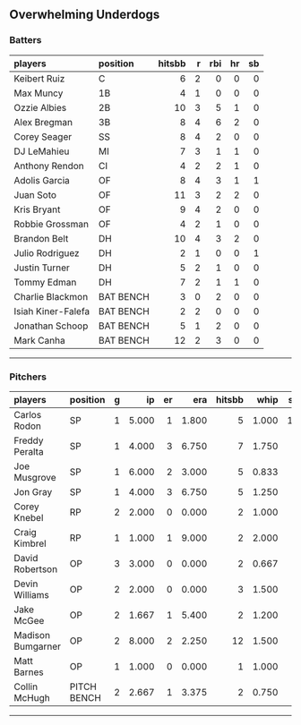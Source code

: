 ## Overwhelming Underdogs

### Batters

 
|players            |position  | hitsbb|  r| rbi| hr| sb| 
|:------------------|:---------|------:|--:|---:|--:|--:| 
|Keibert Ruiz       |C         |      6|  2|   0|  0|  0| 
|Max Muncy          |1B        |      4|  1|   0|  0|  0| 
|Ozzie Albies       |2B        |     10|  3|   5|  1|  0| 
|Alex Bregman       |3B        |      8|  4|   6|  2|  0| 
|Corey Seager       |SS        |      8|  4|   2|  0|  0| 
|DJ LeMahieu        |MI        |      7|  3|   1|  1|  0| 
|Anthony Rendon     |CI        |      4|  2|   2|  1|  0| 
|Adolis Garcia      |OF        |      8|  4|   3|  1|  1| 
|Juan Soto          |OF        |     11|  3|   2|  2|  0| 
|Kris Bryant        |OF        |      9|  4|   2|  0|  0| 
|Robbie Grossman    |OF        |      4|  2|   1|  0|  0| 
|Brandon Belt       |DH        |     10|  4|   3|  2|  0| 
|Julio Rodriguez    |DH        |      2|  1|   0|  0|  1| 
|Justin Turner      |DH        |      5|  2|   1|  0|  0| 
|Tommy Edman        |DH        |      7|  2|   1|  1|  0| 
|Charlie Blackmon   |BAT BENCH |      3|  0|   2|  0|  0| 
|Isiah Kiner-Falefa |BAT BENCH |      2|  2|   0|  0|  0| 
|Jonathan Schoop    |BAT BENCH |      5|  1|   2|  0|  0| 
|Mark Canha         |BAT BENCH |     12|  2|   3|  0|  0| 


* * *

### Pitchers

 
|players           |position    |  g|    ip| er|   era| hitsbb|  whip| so|  w| sv| 
|:-----------------|:-----------|--:|-----:|--:|-----:|------:|-----:|--:|--:|--:| 
|Carlos Rodon      |SP          |  1| 5.000|  1| 1.800|      5| 1.000| 12|  0|  0| 
|Freddy Peralta    |SP          |  1| 4.000|  3| 6.750|      7| 1.750|  6|  0|  0| 
|Joe Musgrove      |SP          |  1| 6.000|  2| 3.000|      5| 0.833|  8|  0|  0| 
|Jon Gray          |SP          |  1| 4.000|  3| 6.750|      5| 1.250|  4|  0|  0| 
|Corey Knebel      |RP          |  2| 2.000|  0| 0.000|      2| 1.000|  3|  0|  1| 
|Craig Kimbrel     |RP          |  1| 1.000|  1| 9.000|      2| 2.000|  2|  0|  1| 
|David Robertson   |OP          |  3| 3.000|  0| 0.000|      2| 0.667|  2|  0|  2| 
|Devin Williams    |OP          |  2| 2.000|  0| 0.000|      3| 1.500|  5|  0|  0| 
|Jake McGee        |OP          |  2| 1.667|  1| 5.400|      2| 1.200|  0|  0|  0| 
|Madison Bumgarner |OP          |  2| 8.000|  2| 2.250|     12| 1.500|  4|  0|  0| 
|Matt Barnes       |OP          |  1| 1.000|  0| 0.000|      1| 1.000|  1|  0|  0| 
|Collin McHugh     |PITCH BENCH |  2| 2.667|  1| 3.375|      2| 0.750|  6|  0|  0| 


* * *


